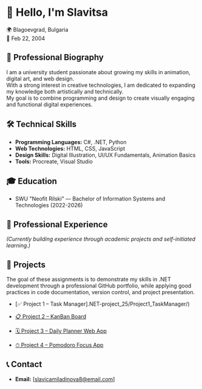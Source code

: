 # 👋 Hello, I'm Slavitsa 
🌍 Blagoevgrad, Bulgaria  
🎂 Feb 22, 2004 

## 📄 Professional Biography
I am a university student passionate about growing my skills in animation, digital art, and web design.  
With a strong interest in creative technologies, I am dedicated to expanding my knowledge both artistically and technically.  
My goal is to combine programming and design to create visually engaging and functional digital experiences.

## 🛠 Technical Skills
- **Programming Languages:** C#, .NET, Python
- **Web Technologies:** HTML, CSS, JavaScript
- **Design Skills:** Digital Illustration, UI/UX Fundamentals, Animation Basics
- **Tools:** Procreate, Visual Studio 

## 🎓 Education
- SWU "Neofit Rilski" — Bachelor of Information Systems and Technologies (2022-2026)

## 💼 Professional Experience
*(Currently building experience through academic projects and self-initiated learning.)*

## 🔗 Projects  
The goal of these assignments is to demonstrate my skills in .NET development through a professional GitHub portfolio, while applying good practices in code documentation, version control, and project presentation.

- [✅ Project 1 – Task Manager].NET-project_25/Project1_TaskManager/) 

- [📋 Project 2 – KanBan Board](.NET-project_25/Project2_KanBanBoard)  

- [🗓 Project 3 – Daily Planner Web App](.NET-project_25/Project3_DailyPlannerWeb)  

- [⏱ Project 4 – Pomodoro Focus App](.NET-project_25/Project4_PomodoroFocusApp/)  

## 📞 Contact
- **Email:** [slavicamiladinova8@email.com]
